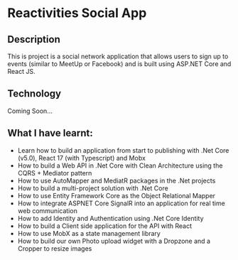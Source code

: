 # Reactivities Social App

## Description
This is project is a social network application that allows users to sign up to events (similar to MeetUp or Facebook) and is built using ASP.NET Core and React JS.

## Technology
Coming Soon...

## What I have learnt:
* Learn how to build an application from start to publishing with .Net Core (v5.0), React 17 (with Typescript) and Mobx
* How to build a Web API in .Net Core with Clean Architecture using the CQRS + Mediator pattern
* How to use AutoMapper and MediatR packages in the .Net projects
* How to build a multi-project solution with .Net Core
* How to use Entity Framework Core as the Object Relational Mapper
* How to integrate ASPNET Core SignalR into an application for real time web communication
* How to add Identity and Authentication using .Net Core Identity
* How to build a Client side application for the API with React
* How to use MobX as a state management library
* How to build our own Photo upload widget with a Dropzone and a Cropper to resize images
